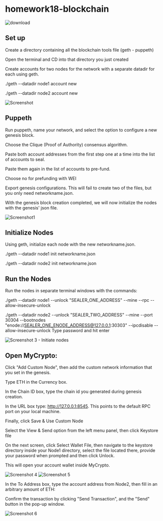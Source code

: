 # homework18-blockchain

![download](https://user-images.githubusercontent.com/74984280/117550377-0089e580-b00e-11eb-9f5c-caff6d0f78ba.jpg)

## Set up
Create a directory containing all the blockchain tools file (geth - puppeth)

Open the terminal and CD into that directory you just created

Create accounts for two nodes for the network with a separate datadir for each using geth.

./geth --datadir node1 account new

./geth --datadir node2 account new

![Screenshot](https://user-images.githubusercontent.com/74984280/117550440-6b3b2100-b00e-11eb-983c-3240ca0a50bb.png)


## Puppeth

Run puppeth, name your network, and select the option to configure a new genesis block.

Choose the Clique (Proof of Authority) consensus algorithm.

Paste both account addresses from the first step one at a time into the list of accounts to seal.

Paste them again in the list of accounts to pre-fund. 

Choose no for prefunding with WEI

Export genesis configurations. This will fail to create two of the files, but you only need networkname.json.

With the genesis block creation completed, we will now initialize the nodes with the genesis' json file.

![Screenshot1](https://user-images.githubusercontent.com/74984280/117550441-71c99880-b00e-11eb-9393-3afe29598945.png)


## Initialize Nodes

Using geth, initialize each node with the new networkname.json.

./geth --datadir node1 init networkname.json

./geth --datadir node2 init networkname.json

## Run the Nodes

Run the nodes in separate terminal windows with the commands:

./geth --datadir node1 --unlock "SEALER_ONE_ADDRESS" --mine --rpc --allow-insecure-unlock

./geth --datadir node2 --unlock "SEALER_TWO_ADDRESS" --mine --port 30304 --bootnodes "enode://SEALER_ONE_ENODE_ADDRESS@127.0.0.1:30303" --ipcdisable --allow-insecure-unlock
Type password and hit enter

![Screenshot 3 - Initiate nodes](https://user-images.githubusercontent.com/74984280/117550449-7c842d80-b00e-11eb-82c1-af1a8e1f5be0.png)


## Open MyCrypto:

Click "Add Custom Node", then add the custom network information that you set in the genesis.

Type ETH in the Currency box.

In the Chain ID box, type the chain id you generated during genesis creation.

In the URL box type: http://127.0.0.1:8545.  This points to the default RPC port on your local machine.

Finally, click Save & Use Custom Node

Select the View & Send option from the left menu panel, then click Keystore file

On the next screen, click Select Wallet File, then navigate to the keystore directory inside your Node1 directory, select the file located there, provide your password when prompted and then click Unlock.

This will open your account wallet inside MyCrypto.

![Screenshot 4](https://user-images.githubusercontent.com/74984280/117550467-90c82a80-b00e-11eb-9069-d1efbbde80be.png)
![Screenshot 5](https://user-images.githubusercontent.com/74984280/117550469-91f95780-b00e-11eb-80a7-85416c892e88.png)


In the To Address box, type the account address from Node2, then fill in an arbitrary amount of ETH:

Confirm the transaction by clicking "Send Transaction", and the "Send" button in the pop-up window.

![Screenshot 6](https://user-images.githubusercontent.com/74984280/117550462-89088600-b00e-11eb-9386-6f6e148e4988.png)

